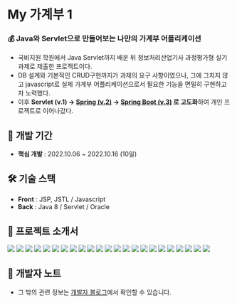# My 가계부 1
### 💰 Java와 Servlet으로 만들어보는 나만의 가계부 어플리케이션
- 국비지원 학원에서 Java Servlet까지 배운 뒤 정보처리산업기사 과정평가형 실기 과제로 제출한 프로젝트이다.
- DB 설계와 기본적인 CRUD구현까지가 과제의 요구 사항이였으나, 그에 그치지 않고 javascript로 실제 가계부 어플리케이션으로서 필요한 기능을 면밀히 구현하고자 노력했다.
- 이후 **Servlet (v.1)
→ [Spring (v.2)](https://github.com/EyEmilyKim/MyPrj_MyAccountBook2_spring)
→ [Spring Boot (v.3)](https://github.com/EyEmilyKim/MyPrj_MyAccountBook3_springBoot/tree/main)
로 고도화**하여 개인 프로젝트로 이어나갔다.
  
## 📅 개발 기간
- **핵심 개발** : 2022.10.06 ~ 2022.10.16 (10일)

## 🛠️ 기술 스택
- **Front** : JSP, JSTL / Javascript
- **Back** : Java 8 / Servlet / Oracle

## 💝 프로젝트 소개서
<img src="./docs/slide/슬라이드1.JPG">
<img src="./docs/slide/슬라이드2.JPG">
<img src="./docs/slide/슬라이드3.JPG">
<img src="./docs/slide/슬라이드4.JPG">
<img src="./docs/slide/슬라이드5.JPG">
<img src="./docs/slide/슬라이드6.JPG">
<img src="./docs/slide/슬라이드7.JPG">
<img src="./docs/slide/슬라이드8.JPG">
<img src="./docs/slide/슬라이드9.JPG">
<img src="./docs/slide/슬라이드10.JPG">
<img src="./docs/slide/슬라이드11.JPG">
<img src="./docs/slide/슬라이드12.JPG">
<img src="./docs/slide/슬라이드13.JPG">
<img src="./docs/slide/슬라이드14.JPG">
<img src="./docs/slide/슬라이드15.JPG">
<img src="./docs/slide/슬라이드16.JPG">
<img src="./docs/slide/슬라이드17.JPG">
<img src="./docs/slide/슬라이드18.JPG">
<img src="./docs/slide/슬라이드19.JPG">
<img src="./docs/slide/슬라이드20.JPG">
<img src="./docs/slide/슬라이드21.JPG">
<img src="./docs/slide/슬라이드22.JPG">
<img src="./docs/slide/슬라이드23.JPG">


## 📝 **개발자 노트**
- 그 밖의 관련 정보는 [개발자 블로그](https://blog.naver.com/bunn_ey_run_ey/222903715938)에서 확인할 수 있습니다.
